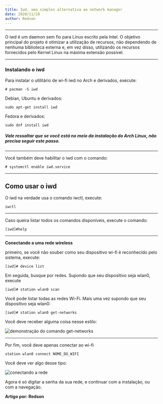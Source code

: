 ```yaml
---
title: Iwd, uma simples alternativa ao network manager
date: 2020/11/28
author: Redson
---
```

* * *

O iwd é um daemon sem fio para Linux escrito pela Intel. O objetivo principal do projeto é otimizar a utilização de recursos, não dependendo de nenhuma biblioteca externa e, em vez disso, utilizando os recursos fornecidos pelo Kernel Linux na máxima extensão possível.

* * *

### **Instalando o iwd**

Para instalar o utilitário de wi-fi iwd no Arch e derivados, execute:

    # pacman -S iwd
    

Debian, Ubuntu e derivados:

    sudo apt-get install iwd
    

Fedora e derivados:

    sudo dnf install iwd
    

##### Vale ressaltar que se você está no meio da instalação do Arch Linux, não precisa seguir este passo.

* * *

Você também deve habilitar o iwd com o comando:

    # systemctl enable iwd.service
    

* * *

Como usar o iwd
---------------

O iwd na verdade usa o comando iwctl, execute:

    iwctl
    

* * *

Caso queira listar todos os comandos disponíveis, execute o comando:

    [iwd]#help
    

* * *

**Conectando a uma rede wireless**

primeiro, se você não souber como seu dispositivo wi-fi é reconhecido pelo sistema, execute:

    [iwd]# device list
    

Em seguida, busque por redes. Supondo que seu dispositivo seja wlan0, execute

    [iwd]# station wlan0 scan
    

Você pode listar todas as redes Wi-Fi. Mais uma vez supondo que seu dispositivo seja wlan0:

    [iwd]# station wlan0 get-networks
    

Você deve receber alguma coisa nesse estilo:

  
![demonstração do comando get-networks](https://media.discordapp.net/attachments/776201664902201346/776201725416833064/unknown.png)

* * *

Por fim, você deve apenas conectar ao wi-fi

    station wlan0 connect NOME_DO_WIFI
    

Você deve ver algo desse tipo:

  
![conectando a rede](https://media.discordapp.net/attachments/776201664902201346/776202258030395422/unknown.png)  
  

Agora é só digitar a senha da sua rede, e continuar com a instalação, ou com a navegação.

**Artigo por: Redson**